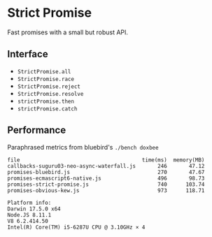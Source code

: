 # Strict Promise

Fast promises with a small but robust API.

## Interface

- `StrictPromise.all`
- `StrictPromise.race`
- `StrictPromise.reject`
- `StrictPromise.resolve`
- `strictPromise.then`
- `strictPromise.catch`

## Performance

Paraphrased metrics from bluebird's `./bench doxbee`

```
file                                       time(ms)  memory(MB)
callbacks-suguru03-neo-async-waterfall.js       246       47.12
promises-bluebird.js                            270       47.67
promises-ecmascript6-native.js                  496       98.73
promises-strict-promise.js                      740      103.74
promises-obvious-kew.js                         973      118.71

Platform info:
Darwin 17.5.0 x64
Node.JS 8.11.1
V8 6.2.414.50
Intel(R) Core(TM) i5-6287U CPU @ 3.10GHz × 4
```
